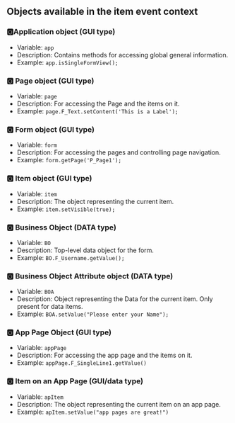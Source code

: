 ## Objects available in the item event context

### &#127358;Application object (GUI type)

- Variable: `app`
- Description: Contains methods for accessing global general information.
- Example: `app.isSingleFormView();`

### &#127358; Page object (GUI type)

- Variable: `page`
- Description: For accessing the Page and the items on it.
- Example: `page.F_Text.setContent('This is a Label');`

### &#127358; Form object (GUI type)

- Variable: `form`
- Description: For accessing the pages and controlling page navigation.
- Example: `form.getPage('P_Page1');`

### &#127358; Item object (GUI type)

- Variable: `item`
- Description: The object representing the current item.
- Example: `item.setVisible(true);`

### &#127358; Business Object (DATA type)

- Variable: `BO`
- Description: Top-level data object for the form.
- Example: `BO.F_Username.getValue();`

### &#127358; Business Object Attribute object (DATA type)

- Variable: `BOA`
- Description: Object representing the Data for the current item. Only present for data items.
- Example: `BOA.setValue("Please enter your Name");`

### &#127358; App Page Object (GUI type)

- Variable: `appPage`
- Description: For accessing the app page and the items on it.
- Example: `appPage.F_SingleLine1.getValue()`

### &#127358; Item on an App Page (GUI/data type)

- Variable: `apItem`
- Description: The object representing the current item on an app page.
- Example: `apItem.setValue("app pages are great!")`